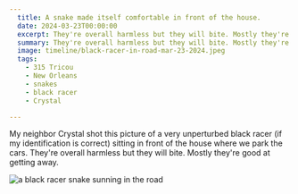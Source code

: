 ```yaml
---
  title: A snake made itself comfortable in front of the house.
  date: 2024-03-23T00:00:00
  excerpt: They're overall harmless but they will bite. Mostly they're good at getting away.
  summary: They're overall harmless but they will bite. Mostly they're good at getting away.
  image: timeline/black-racer-in-road-mar-23-2024.jpeg
  tags:
    - 315 Tricou
    - New Orleans
    - snakes
    - black racer
    - Crystal

---
```


My neighbor Crystal shot this picture of a very unperturbed black racer (if my identification is correct) sitting in front of the house where we park the cars.
They're overall harmless but they will bite. Mostly they're good at getting away.

  ![a black racer snake sunning in the road](/static/img/timeline/black-racer-in-road-mar-23-2024.jpeg)